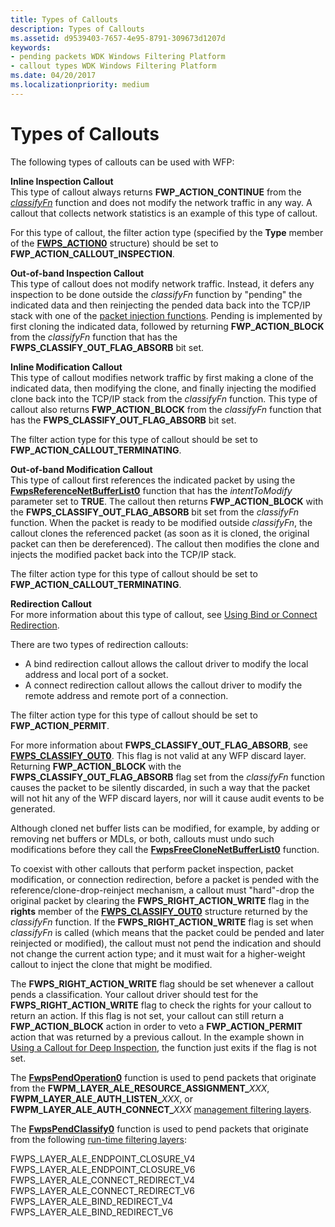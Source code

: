```yaml
---
title: Types of Callouts
description: Types of Callouts
ms.assetid: d9539403-7657-4e95-8791-309673d1207d
keywords:
- pending packets WDK Windows Filtering Platform
- callout types WDK Windows Filtering Platform
ms.date: 04/20/2017
ms.localizationpriority: medium
---
```


# Types of Callouts


The following types of callouts can be used with WFP:

<a href="" id="inline-inspection-callout-------"></a>**Inline Inspection Callout**   
This type of callout always returns **FWP\_ACTION\_CONTINUE** from the [*classifyFn*](/windows-hardware/drivers/ddi/fwpsk/nc-fwpsk-fwps_callout_classify_fn0) function and does not modify the network traffic in any way. A callout that collects network statistics is an example of this type of callout.

For this type of callout, the filter action type (specified by the **Type** member of the [**FWPS\_ACTION0**](/windows/win32/api/fwpstypes/ns-fwpstypes-fwps_action0_) structure) should be set to **FWP\_ACTION\_CALLOUT\_INSPECTION**.

<a href="" id="out-of-band-inspection-callout-------"></a>**Out-of-band Inspection Callout**   
This type of callout does not modify network traffic. Instead, it defers any inspection to be done outside the *classifyFn* function by "pending" the indicated data and then reinjecting the pended data back into the TCP/IP stack with one of the [packet injection functions](packet-injection-functions.md). Pending is implemented by first cloning the indicated data, followed by returning **FWP\_ACTION\_BLOCK** from the *classifyFn* function that has the **FWPS\_CLASSIFY\_OUT\_FLAG\_ABSORB** bit set.

<a href="" id="inline-modification-callout-------"></a>**Inline Modification Callout**   
This type of callout modifies network traffic by first making a clone of the indicated data, then modifying the clone, and finally injecting the modified clone back into the TCP/IP stack from the *classifyFn* function. This type of callout also returns **FWP\_ACTION\_BLOCK** from the *classifyFn* function that has the **FWPS\_CLASSIFY\_OUT\_FLAG\_ABSORB** bit set.

The filter action type for this type of callout should be set to **FWP\_ACTION\_CALLOUT\_TERMINATING**.

<a href="" id="out-of-band-modification-callout-------"></a>**Out-of-band Modification Callout**   
This type of callout first references the indicated packet by using the [**FwpsReferenceNetBufferList0**](/windows-hardware/drivers/ddi/fwpsk/nf-fwpsk-fwpsreferencenetbufferlist0) function that has the *intentToModify* parameter set to **TRUE**. The callout then returns **FWP\_ACTION\_BLOCK** with the **FWPS\_CLASSIFY\_OUT\_FLAG\_ABSORB** bit set from the *classifyFn* function. When the packet is ready to be modified outside *classifyFn*, the callout clones the referenced packet (as soon as it is cloned, the original packet can then be dereferenced). The callout then modifies the clone and injects the modified packet back into the TCP/IP stack.

The filter action type for this type of callout should be set to **FWP\_ACTION\_CALLOUT\_TERMINATING**.

<a href="" id="redirection-callout"></a>**Redirection Callout**  
For more information about this type of callout, see [Using Bind or Connect Redirection](using-bind-or-connect-redirection.md).

There are two types of redirection callouts:

-   A bind redirection callout allows the callout driver to modify the local address and local port of a socket.
-   A connect redirection callout allows the callout driver to modify the remote address and remote port of a connection.

The filter action type for this type of callout should be set to **FWP\_ACTION\_PERMIT**.

For more information about **FWPS\_CLASSIFY\_OUT\_FLAG\_ABSORB**, see [**FWPS\_CLASSIFY\_OUT0**](/windows/win32/api/fwpstypes/ns-fwpstypes-fwps_classify_out0_). This flag is not valid at any WFP discard layer. Returning **FWP\_ACTION\_BLOCK** with the **FWPS\_CLASSIFY\_OUT\_FLAG\_ABSORB** flag set from the *classifyFn* function causes the packet to be silently discarded, in such a way that the packet will not hit any of the WFP discard layers, nor will it cause audit events to be generated.

Although cloned net buffer lists can be modified, for example, by adding or removing net buffers or MDLs, or both, callouts must undo such modifications before they call the [**FwpsFreeCloneNetBufferList0**](/windows-hardware/drivers/ddi/fwpsk/nf-fwpsk-fwpsfreeclonenetbufferlist0) function.

To coexist with other callouts that perform packet inspection, packet modification, or connection redirection, before a packet is pended with the reference/clone-drop-reinject mechanism, a callout must "hard"-drop the original packet by clearing the **FWPS\_RIGHT\_ACTION\_WRITE** flag in the **rights** member of the [**FWPS\_CLASSIFY\_OUT0**](/windows/win32/api/fwpstypes/ns-fwpstypes-fwps_classify_out0_) structure returned by the *classifyFn* function. If the **FWPS\_RIGHT\_ACTION\_WRITE** flag is set when *classifyFn* is called (which means that the packet could be pended and later reinjected or modified), the callout must not pend the indication and should not change the current action type; and it must wait for a higher-weight callout to inject the clone that might be modified.

The **FWPS\_RIGHT\_ACTION\_WRITE** flag should be set whenever a callout pends a classification. Your callout driver should test for the **FWPS\_RIGHT\_ACTION\_WRITE** flag to check the rights for your callout to return an action. If this flag is not set, your callout can still return a **FWP\_ACTION\_BLOCK** action in order to veto a **FWP\_ACTION\_PERMIT** action that was returned by a previous callout. In the example shown in [Using a Callout for Deep Inspection](using-a-callout-for-deep-inspection.md), the function just exits if the flag is not set.

The [**FwpsPendOperation0**](/windows-hardware/drivers/ddi/fwpsk/nf-fwpsk-fwpspendoperation0) function is used to pend packets that originate from the **FWPM\_LAYER\_ALE\_RESOURCE\_ASSIGNMENT\_**<em>XXX</em>, **FWPM\_LAYER\_ALE\_AUTH\_LISTEN\_**<em>XXX</em>, or **FWPM\_LAYER\_ALE\_AUTH\_CONNECT\_**<em>XXX</em> [management filtering layers](./management-filtering-layer-identifiers.md).

The [**FwpsPendClassify0**](/windows-hardware/drivers/ddi/fwpsk/nf-fwpsk-fwpspendclassify0) function is used to pend packets that originate from the following [run-time filtering layers](./run-time-filtering-layer-identifiers.md):

FWPS\_LAYER\_ALE\_ENDPOINT\_CLOSURE\_V4
FWPS\_LAYER\_ALE\_ENDPOINT\_CLOSURE\_V6
FWPS\_LAYER\_ALE\_CONNECT\_REDIRECT\_V4
FWPS\_LAYER\_ALE\_CONNECT\_REDIRECT\_V6
FWPS\_LAYER\_ALE\_BIND\_REDIRECT\_V4
FWPS\_LAYER\_ALE\_BIND\_REDIRECT\_V6
 


